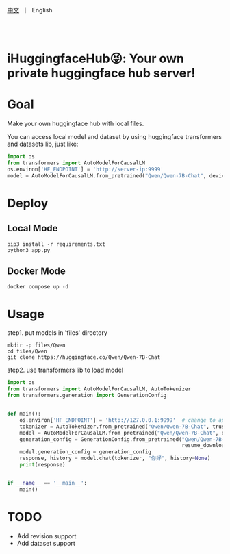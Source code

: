 <p align="left">
        <a href="README-CN.md">中文</a>&nbsp ｜ &nbspEnglish&nbsp </a>
</p>
<br><br>

# iHuggingfaceHub😜: Your own private huggingface hub server!
# Goal

Make your own huggingface hub with local files.

You can access local model and dataset by using huggingface transformers and datasets lib, just like:
```python
import os
from transformers import AutoModelForCausalLM
os.environ['HF_ENDPOINT'] = 'http://server-ip:9999'  
model = AutoModelForCausalLM.from_pretrained("Qwen/Qwen-7B-Chat", device_map="auto", trust_remote_code=True).eval()
```

# Deploy

## Local Mode
```shell
pip3 install -r requirements.txt
python3 app.py
```

## Docker Mode
```shell
docker compose up -d
```

# Usage

step1. put models in 'files' directory

```shell
mkdir -p files/Qwen
cd files/Qwen
git clone https://huggingface.co/Qwen/Qwen-7B-Chat
```

step2. use transformers lib to load model

```python
import os
from transformers import AutoModelForCausalLM, AutoTokenizer
from transformers.generation import GenerationConfig


def main():
    os.environ['HF_ENDPOINT'] = 'http://127.0.0.1:9999'  # change to app.py host ip
    tokenizer = AutoTokenizer.from_pretrained("Qwen/Qwen-7B-Chat", trust_remote_code=True)
    model = AutoModelForCausalLM.from_pretrained("Qwen/Qwen-7B-Chat", device_map="auto", trust_remote_code=True).eval()
    generation_config = GenerationConfig.from_pretrained("Qwen/Qwen-7B-Chat", trust_remote_code=True,
                                                         resume_download=True)
    model.generation_config = generation_config
    response, history = model.chat(tokenizer, "你好", history=None)
    print(response)


if __name__ == '__main__':
    main()
```

# TODO
* Add revision support
* Add dataset support